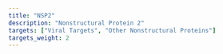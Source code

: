 ```yaml
---
title: "NSP2"
description: "Nonstructural Protein 2"
targets: ["Viral Targets", "Other Nonstructural Proteins"]
targets_weight: 2
---
```


